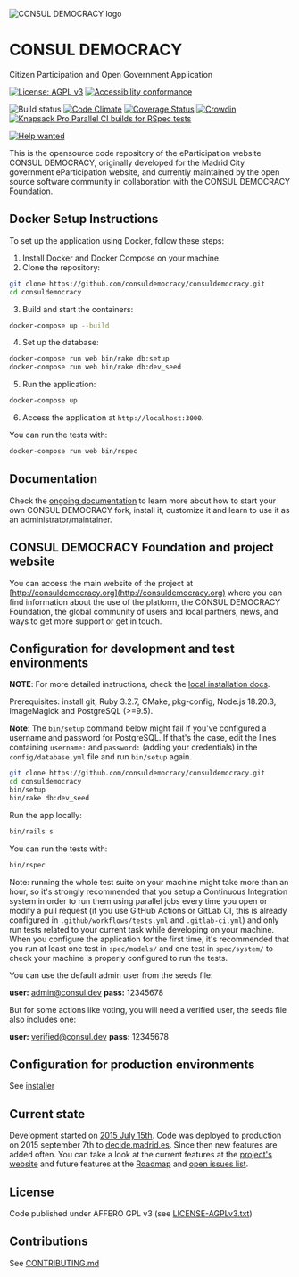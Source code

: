 <!--
  Title: CONSUL DEMOCRACY
  Description: Citizen Participation and Open Government Application
  Keywords: democracy, citizen participation, eparticipation, debates, proposals, voting, consultations, crowdlaw, participatory budgeting.
-->

![CONSUL DEMOCRACY logo](https://raw.githubusercontent.com/consuldemocracy/consuldemocracy/master/public/consul_logo.png)

# CONSUL DEMOCRACY

Citizen Participation and Open Government Application

[![License: AGPL v3](https://img.shields.io/badge/License-AGPL%20v3-blue.svg)](http://www.gnu.org/licenses/agpl-3.0)
[![Accessibility conformance](https://img.shields.io/badge/accessibility-WAI:AA-green.svg)](https://www.w3.org/WAI/eval/Overview)

![Build status](https://github.com/consuldemocracy/consuldemocracy/workflows/tests/badge.svg)
[![Code Climate](https://codeclimate.com/github/consuldemocracy/consuldemocracy/badges/gpa.svg)](https://codeclimate.com/github/consuldemocracy/consuldemocracy)
[![Coverage Status](https://coveralls.io/repos/github/consuldemocracy/consuldemocracy/badge.svg)](https://coveralls.io/github/consuldemocracy/consuldemocracy?branch=master)
[![Crowdin](https://d322cqt584bo4o.cloudfront.net/consul/localized.svg)](https://translate.consuldemocracy.org/)
[![Knapsack Pro Parallel CI builds for RSpec tests](https://img.shields.io/badge/Knapsack%20Pro-Parallel%20/%20RSpec%20tests-%230074ff)](https://knapsackpro.com/dashboard/organizations/176/projects/202/test_suites/318/builds?utm_campaign=organization-id-176&utm_content=test-suite-id-318&utm_medium=readme&utm_source=knapsack-pro-badge&utm_term=project-id-202)

[![Help wanted](https://img.shields.io/badge/help-wanted-brightgreen.svg?style=flat-square)](https://github.com/consuldemocracy/consuldemocracy/issues?q=is%3Aopen+label%3A"help+wanted")

This is the opensource code repository of the eParticipation website CONSUL DEMOCRACY, originally developed for the Madrid City government eParticipation website, and currently maintained by the open source software community in collaboration with the CONSUL DEMOCRACY Foundation.

## Docker Setup Instructions

To set up the application using Docker, follow these steps:

1. Install Docker and Docker Compose on your machine.
2. Clone the repository:

```bash
git clone https://github.com/consuldemocracy/consuldemocracy.git
cd consuldemocracy
```

3. Build and start the containers:

```bash
docker-compose up --build
```

4. Set up the database:

```bash
docker-compose run web bin/rake db:setup
docker-compose run web bin/rake db:dev_seed
```

5. Run the application:

```bash
docker-compose up
```

6. Access the application at `http://localhost:3000`.

You can run the tests with:

```bash
docker-compose run web bin/rspec
```

## Documentation

Check the [ongoing documentation](https://docs.consuldemocracy.org/index) to learn more about how to start your own CONSUL DEMOCRACY fork, install it, customize it and learn to use it as an administrator/maintainer.

## CONSUL DEMOCRACY Foundation and project website

You can access the main website of the project at [http://consuldemocracy.org](http://consuldemocracy.org) where you can find information about the use of the platform, the CONSUL DEMOCRACY Foundation, the global community of users and local partners, news, and ways to get more support or get in touch.

## Configuration for development and test environments

**NOTE**: For more detailed instructions, check the [local installation docs](docs/en/installation/local_installation.md).

Prerequisites: install git, Ruby 3.2.7, CMake, pkg-config, Node.js 18.20.3, ImageMagick and PostgreSQL (>=9.5).

**Note**: The `bin/setup` command below might fail if you've configured a username and password for PostgreSQL. If that's the case, edit the lines containing `username:` and `password:` (adding your credentials) in the `config/database.yml` file and run `bin/setup` again.

```bash
git clone https://github.com/consuldemocracy/consuldemocracy.git
cd consuldemocracy
bin/setup
bin/rake db:dev_seed
```

Run the app locally:

```bash
bin/rails s
```

You can run the tests with:

```bash
bin/rspec
```

Note: running the whole test suite on your machine might take more than an hour, so it's strongly recommended that you setup a Continuous Integration system in order to run them using parallel jobs every time you open or modify a pull request (if you use GitHub Actions or GitLab CI, this is already configured in `.github/workflows/tests.yml` and `.gitlab-ci.yml`) and only run tests related to your current task while developing on your machine. When you configure the application for the first time, it's recommended that you run at least one test in `spec/models/` and one test in `spec/system/` to check your machine is properly configured to run the tests.

You can use the default admin user from the seeds file:

 **user:** admin@consul.dev
 **pass:** 12345678

But for some actions like voting, you will need a verified user, the seeds file also includes one:

 **user:** verified@consul.dev
 **pass:** 12345678

## Configuration for production environments

See [installer](https://github.com/consuldemocracy/installer)

## Current state

Development started on [2015 July 15th](https://github.com/consuldemocracy/consuldemocracy/commit/8db36308379accd44b5de4f680a54c41a0cc6fc6). Code was deployed to production on 2015 september 7th to [decide.madrid.es](https://decide.madrid.es). Since then new features are added often. You can take a look at the current features at the [project's website](http://consuldemocracy.org/) and future features at the [Roadmap](https://github.com/orgs/consuldemocracy/projects/1) and [open issues list](https://github.com/consuldemocracy/consuldemocracy/issues).

## License

Code published under AFFERO GPL v3 (see [LICENSE-AGPLv3.txt](LICENSE-AGPLv3.txt))

## Contributions

See [CONTRIBUTING.md](CONTRIBUTING.md)
